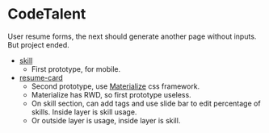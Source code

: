 CodeTalent
===========

User resume forms, the next should generate another page without inputs.  
But project ended.

* [skill](http://windfish27.github.io/CodeTalent/mobile/skill.html)
  - First prototype, for mobile.
* [resume-card](http://windfish27.github.io/CodeTalent/web/resume-card.html)
  - Second prototype, use [Materialize](http://materializecss.com/) css framework.
  - Materialize has RWD, so first prototype useless.
  - On skill section, can add tags and use slide bar to edit percentage of skills. Inside layer is skill usage.
  - Or outside layer is usage, inside layer is skill.
